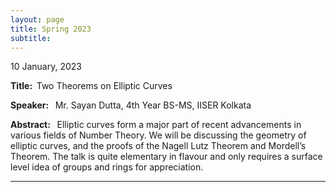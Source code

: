 ```yaml
---
layout: page
title: Spring 2023
subtitle: 
---
```


<style>
    @media only screen and (min-width: 865px) {
        .row {
            margin-right: -100px;
            margin-left: -100px;
        }
    }
</style>


<div id="Ellipticcurves">
    <p>10 January, 2023</p>
    <p><strong>Title: &nbsp;</strong>Two Theorems on Elliptic Curves</p>
    <p>
        <strong>Speaker: &nbsp;</strong> Mr. Sayan Dutta, 4th Year BS-MS, IISER Kolkata
    </p>
    <p class="text-justify">
        <strong>Abstract: &nbsp;</strong>  Elliptic curves form a major part of recent advancements in various fields of Number Theory. We will be discussing the geometry of elliptic curves, and the proofs of the Nagell Lutz Theorem and Mordell’s Theorem. The talk is quite elementary in flavour and only requires a surface level idea of groups and rings for appreciation.
    </p>
</div>

<!-- <p>
    <a href="/assets/slides/GSS_Talk_Habibur.pdf" target = "_blank">Slides</a>
</p> -->


---




